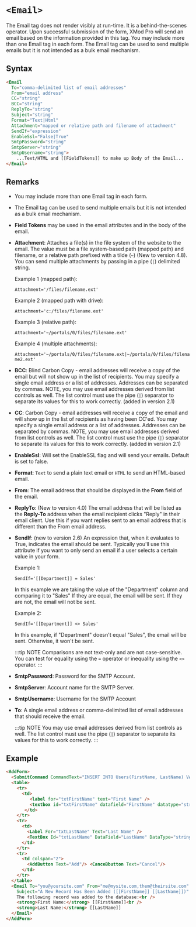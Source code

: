 # `<Email>`

The Email tag does not render visibly at run-time. It is a behind-the-scenes operator. Upon successful submission of the form, XMod Pro will send an email based on the information provided in this tag. You may include more than one Email tag in each form. The Email tag can be used to send multiple emails but it is not intended as a bulk email mechanism.

## Syntax
```html
<Email 
  To="comma-delimited list of email addresses"
  From="email address"
  CC="string" 
  BCC="string"
  ReplyTo="string"
  Subject="string"
  Format="Text|Html"
  Attachment="mapped or relative path and filename of attachment"
  SendIf="expression"
  EnableSsl="False|True"
  SmtpPassword="string"
  SmtpServer="string"
  SmtpUsername="string">
    ...Text/HTML and [[FieldTokens]] to make up Body of the Email...
</Email>
```

## Remarks

*   You may include more than one Email tag in each form.  

*   The Email tag can be used to send multiple emails but it is not intended as a bulk email mechanism.  

*   **Field Tokens** may be used in the email attributes and in the body of the email.  

*   **Attachment**: Attaches a file(s) in the file system of the website to the email. The value must be a file system-based path (mapped path) and filename, or a relative path prefixed with a tilde (`~`) (New to version 4.8). You can send multiple attachments by passing in a pipe (`|`) delimited string.  

    Example 1 (mapped path):
		
    `Attachment='/files/filename.ext'`

    Example 2 (mapped path with drive):

    `Attachment='c:/files/filename.ext'`

    Example 3 (relative path):

    `Attachment='~/portals/0/files/filename.ext'`

    Example 4 (multiple attachments):

    `Attachment='~/portals/0/files/filename.ext|~/portals/0/files/filename2.ext'`


*   **BCC**: Blind Carbon Copy - email addresses will receive a copy of the email but will not show up in the list of recipients. You may specify a single email address or a list of addresses. Addresses can be separated by commas. NOTE, you may use email addresses derived from list controls as well. The list control must use the pipe (`|`) separator to separate its values for this to work correctly. (added in version 2.1)  

*   **CC**: Carbon Copy - email addresses will receive a copy of the email and will show up in the list of recipients as having been CC'ed. You may specify a single email address or a list of addresses. Addresses can be separated by commas. NOTE, you may use email addresses derived from list controls as well. The list control must use the pipe (`|`) separator to separate its values for this to work correctly. (added in version 2.1)  

*   **EnableSsl**: Will set the EnableSSL flag and will send your emails. Default is set to false.  

*   **Format**: `Text` to send a plain text email or `HTML` to send an HTML-based email.  

*   **From**: The email address that should be displayed in the **From** field of the email.  

*   **ReplyTo**: (New to version 4.0) The email address that will be listed as the **Reply-To** address when the email recipient clicks "Reply" in their email client. Use this if you want replies sent to an email address that is different than the From email address.  

*   **SendIf**: (new to version 2.6) An expression that, when it evaluates to True, indicates the email should be sent. Typically you'll use this attribute if you want to only send an email if a user selects a certain value in your form.  

    Example 1: 
    
    `SendIf='[[Department]] = Sales'`
    
    In this example we are taking the value of the "Department" column and comparing it to "Sales" If they are equal, the email will be sent. If they are not, the email will not be sent.  

    Example 2: 
    
    `SendIf='[[Department]] <> Sales'` 
    
    In this example, if "Department" doesn't equal "Sales", the email will be sent. Otherwise, it won't be sent.  

    :::tip NOTE
    Comparisons are not text-only and are not case-sensitive. You can test for equality using the `=` operator or inequality using the `<>` operator.
    :::

*   **SmtpPassword**: Password for the SMTP Account.  

*   **SmtpServer**: Account name for the SMTP Server.  

*   **SmtpUsername**: Username for the SMTP Account  

*   **To**: A single email address or comma-delimited list of email addresses that should receive the email. 

    :::tip NOTE
    You may use email addresses derived from list controls as well. The list control must use the pipe (`|`) separator to separate its values for this to work correctly.
    :::


## Example
```html {22-27}
<AddForm>
  <SubmitCommand CommandText="INSERT INTO Users(FirstName, LastName) VALUES(@FirstName, @LastName)" />
  <table>
    <tr>
      <td>
         <label for="txtFirstName" text="First Name" /> 
         <textbox id="txtFirstName" datafield="FirstName" datatype="string" />
       </td>
    </tr>
    <tr>
      <td>
        <Label For="txtLastName" Text="Last Name" />
        <TextBox Id="txtLastName" DataField="LastName" DataType="string" />
      </td>
    </tr>
    <tr>
      <td colspan="2">
        <AddButton Text="Add"/> <CanceBbutton Text="Cancel"/>
      </td>
    </tr>
  </table>
  <Email To="you@yoursite.com" From="me@mysite.com,them@theirsite.com" 
    Subject="A New Record Has Been Added ([[FirstName]] [[LastName]])" Format="html">
    The following record was added to the database:<br />
    <strong>First Name:</strong> [[FirstName]]<br />
    <strong>Last Name:</strong> [[LastName]]
  </Email>
</AddForm>
```
